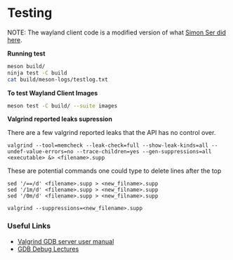 # Testing

NOTE: The wayland client code is a modified version of what [Simon Ser did here](https://github.com/emersion/hello-wayland/).

**Running test**
```bash
meson build/
ninja test -C build
cat build/meson-logs/testlog.txt
```

**To test Wayland Client Images**
```bash
meson test -C build/ --suite images
```

**Valgrind reported leaks supression**

There are a few valgrind reported leaks that the API has no control over.
```
valgrind --tool=memcheck --leak-check=full --show-leak-kinds=all --undef-value-errors=no --trace-children=yes --gen-suppressions=all  <executable> &> <filename>.supp
```
 
These are potential commands one could type to delete lines after the top
```
sed '/==/d' <filename>.supp > <new_filname>.supp 
sed '/1m/d' <filename>.supp > <new_filname>.supp
sed '/0m/d' <filename>.supp > <new_filname>.supp 
```

```
valgrind --suppressions=<new_filename>.supp
```

### Useful Links
* [Valgrind GDB server user manual](https://www.valgrind.org/docs/manual/manual-core-adv.html#manual-core-adv.gdbserver)
* [GDB Debug Lectures](https://www.cs.dartmouth.edu/~cs50/Lectures/debug/)

